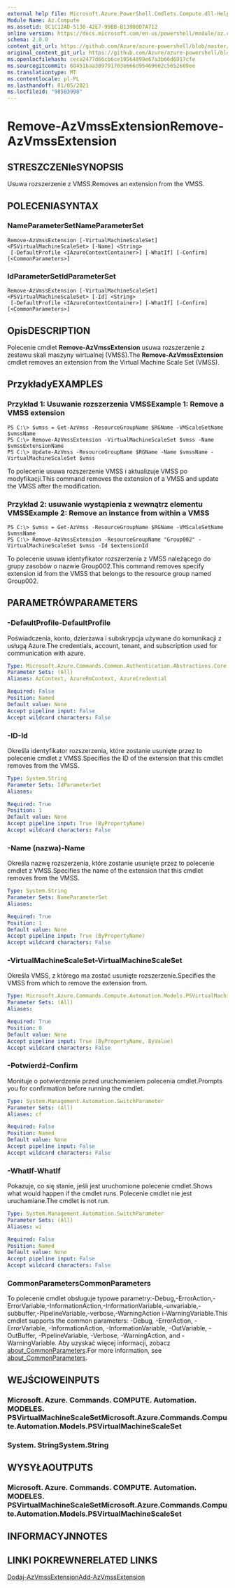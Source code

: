 ```yaml
---
external help file: Microsoft.Azure.PowerShell.Cmdlets.Compute.dll-Help.xml
Module Name: Az.Compute
ms.assetid: 8C1C12AD-5130-42E7-99BB-B13900D7A712
online version: https://docs.microsoft.com/en-us/powershell/module/az.compute/remove-azvmssextension
schema: 2.0.0
content_git_url: https://github.com/Azure/azure-powershell/blob/master/src/Compute/Compute/help/Remove-AzVmssExtension.md
original_content_git_url: https://github.com/Azure/azure-powershell/blob/master/src/Compute/Compute/help/Remove-AzVmssExtension.md
ms.openlocfilehash: ceca2477d66cb6ce19564899e67a3b66d6917cfe
ms.sourcegitcommit: 68451baa389791703e666d95469602c5652609ee
ms.translationtype: MT
ms.contentlocale: pl-PL
ms.lasthandoff: 01/05/2021
ms.locfileid: "98503998"
---
```

# <span data-ttu-id="15724-101">Remove-AzVmssExtension</span><span class="sxs-lookup"><span data-stu-id="15724-101">Remove-AzVmssExtension</span></span>

## <span data-ttu-id="15724-102">STRESZCZENIe</span><span class="sxs-lookup"><span data-stu-id="15724-102">SYNOPSIS</span></span>
<span data-ttu-id="15724-103">Usuwa rozszerzenie z VMSS.</span><span class="sxs-lookup"><span data-stu-id="15724-103">Removes an extension from the VMSS.</span></span>

## <span data-ttu-id="15724-104">POLECENIA</span><span class="sxs-lookup"><span data-stu-id="15724-104">SYNTAX</span></span>

### <span data-ttu-id="15724-105">NameParameterSet</span><span class="sxs-lookup"><span data-stu-id="15724-105">NameParameterSet</span></span>
```
Remove-AzVmssExtension [-VirtualMachineScaleSet] <PSVirtualMachineScaleSet> [-Name] <String>
 [-DefaultProfile <IAzureContextContainer>] [-WhatIf] [-Confirm] [<CommonParameters>]
```

### <span data-ttu-id="15724-106">IdParameterSet</span><span class="sxs-lookup"><span data-stu-id="15724-106">IdParameterSet</span></span>
```
Remove-AzVmssExtension [-VirtualMachineScaleSet] <PSVirtualMachineScaleSet> [-Id] <String>
 [-DefaultProfile <IAzureContextContainer>] [-WhatIf] [-Confirm] [<CommonParameters>]
```

## <span data-ttu-id="15724-107">Opis</span><span class="sxs-lookup"><span data-stu-id="15724-107">DESCRIPTION</span></span>
<span data-ttu-id="15724-108">Polecenie cmdlet **Remove-AzVmssExtension** usuwa rozszerzenie z zestawu skali maszyny wirtualnej (VMSS).</span><span class="sxs-lookup"><span data-stu-id="15724-108">The **Remove-AzVmssExtension** cmdlet removes an extension from the Virtual Machine Scale Set (VMSS).</span></span>

## <span data-ttu-id="15724-109">Przykłady</span><span class="sxs-lookup"><span data-stu-id="15724-109">EXAMPLES</span></span>

### <span data-ttu-id="15724-110">Przykład 1: Usuwanie rozszerzenia VMSS</span><span class="sxs-lookup"><span data-stu-id="15724-110">Example 1: Remove a VMSS extension</span></span>
```
PS C:\> $vmss = Get-AzVmss -ResourceGroupName $RGName -VMScaleSetName $vmssName 
PS C:\> Remove-AzVmssExtension -VirtualMachineScaleSet $vmss -Name $vmssExtensionName
PS C:\> Update-AzVmss -ResourceGroupName $RGName -Name $vmssName -VirtualMachineScaleSet $vmss
```

<span data-ttu-id="15724-111">To polecenie usuwa rozszerzenie VMSS i aktualizuje VMSS po modyfikacji.</span><span class="sxs-lookup"><span data-stu-id="15724-111">This command removes the extension of a VMSS and update the VMSS after the modification.</span></span>

### <span data-ttu-id="15724-112">Przykład 2: usuwanie wystąpienia z wewnątrz elementu VMSS</span><span class="sxs-lookup"><span data-stu-id="15724-112">Example 2: Remove an instance from within a VMSS</span></span>
```
PS C:\> $vmss = Get-AzVmss -ResourceGroupName $RGName -VMScaleSetName $vmssName 
PS C:\> Remove-AzVmssExtension -ResourceGroupName "Group002" -VirtualMachineScaleSet $vmss -Id $extensionId
```

<span data-ttu-id="15724-113">To polecenie usuwa identyfikator rozszerzenia z VMSS należącego do grupy zasobów o nazwie Group002.</span><span class="sxs-lookup"><span data-stu-id="15724-113">This command removes specify extension id from the VMSS that belongs to the resource group named Group002.</span></span>

## <span data-ttu-id="15724-114">PARAMETRÓW</span><span class="sxs-lookup"><span data-stu-id="15724-114">PARAMETERS</span></span>

### <span data-ttu-id="15724-115">-DefaultProfile</span><span class="sxs-lookup"><span data-stu-id="15724-115">-DefaultProfile</span></span>
<span data-ttu-id="15724-116">Poświadczenia, konto, dzierżawa i subskrypcja używane do komunikacji z usługą Azure.</span><span class="sxs-lookup"><span data-stu-id="15724-116">The credentials, account, tenant, and subscription used for communication with azure.</span></span>

```yaml
Type: Microsoft.Azure.Commands.Common.Authentication.Abstractions.Core.IAzureContextContainer
Parameter Sets: (All)
Aliases: AzContext, AzureRmContext, AzureCredential

Required: False
Position: Named
Default value: None
Accept pipeline input: False
Accept wildcard characters: False
```

### <span data-ttu-id="15724-117">-ID</span><span class="sxs-lookup"><span data-stu-id="15724-117">-Id</span></span>
<span data-ttu-id="15724-118">Określa identyfikator rozszerzenia, które zostanie usunięte przez to polecenie cmdlet z VMSS.</span><span class="sxs-lookup"><span data-stu-id="15724-118">Specifies the ID of the extension that this cmdlet removes from the VMSS.</span></span>

```yaml
Type: System.String
Parameter Sets: IdParameterSet
Aliases:

Required: True
Position: 1
Default value: None
Accept pipeline input: True (ByPropertyName)
Accept wildcard characters: False
```

### <span data-ttu-id="15724-119">-Name (nazwa)</span><span class="sxs-lookup"><span data-stu-id="15724-119">-Name</span></span>
<span data-ttu-id="15724-120">Określa nazwę rozszerzenia, które zostanie usunięte przez to polecenie cmdlet z VMSS.</span><span class="sxs-lookup"><span data-stu-id="15724-120">Specifies the name of the extension that this cmdlet removes from the VMSS.</span></span>

```yaml
Type: System.String
Parameter Sets: NameParameterSet
Aliases:

Required: True
Position: 1
Default value: None
Accept pipeline input: True (ByPropertyName)
Accept wildcard characters: False
```

### <span data-ttu-id="15724-121">-VirtualMachineScaleSet</span><span class="sxs-lookup"><span data-stu-id="15724-121">-VirtualMachineScaleSet</span></span>
<span data-ttu-id="15724-122">Określa VMSS, z którego ma zostać usunięte rozszerzenie.</span><span class="sxs-lookup"><span data-stu-id="15724-122">Specifies the VMSS from which to remove the extension from.</span></span>

```yaml
Type: Microsoft.Azure.Commands.Compute.Automation.Models.PSVirtualMachineScaleSet
Parameter Sets: (All)
Aliases:

Required: True
Position: 0
Default value: None
Accept pipeline input: True (ByPropertyName, ByValue)
Accept wildcard characters: False
```

### <span data-ttu-id="15724-123">-Potwierdź</span><span class="sxs-lookup"><span data-stu-id="15724-123">-Confirm</span></span>
<span data-ttu-id="15724-124">Monituje o potwierdzenie przed uruchomieniem polecenia cmdlet.</span><span class="sxs-lookup"><span data-stu-id="15724-124">Prompts you for confirmation before running the cmdlet.</span></span>

```yaml
Type: System.Management.Automation.SwitchParameter
Parameter Sets: (All)
Aliases: cf

Required: False
Position: Named
Default value: None
Accept pipeline input: False
Accept wildcard characters: False
```

### <span data-ttu-id="15724-125">-WhatIf</span><span class="sxs-lookup"><span data-stu-id="15724-125">-WhatIf</span></span>
<span data-ttu-id="15724-126">Pokazuje, co się stanie, jeśli jest uruchomione polecenie cmdlet.</span><span class="sxs-lookup"><span data-stu-id="15724-126">Shows what would happen if the cmdlet runs.</span></span> <span data-ttu-id="15724-127">Polecenie cmdlet nie jest uruchamiane.</span><span class="sxs-lookup"><span data-stu-id="15724-127">The cmdlet is not run.</span></span>

```yaml
Type: System.Management.Automation.SwitchParameter
Parameter Sets: (All)
Aliases: wi

Required: False
Position: Named
Default value: None
Accept pipeline input: False
Accept wildcard characters: False
```

### <span data-ttu-id="15724-128">CommonParameters</span><span class="sxs-lookup"><span data-stu-id="15724-128">CommonParameters</span></span>
<span data-ttu-id="15724-129">To polecenie cmdlet obsługuje typowe parametry:-Debug,-ErrorAction,-ErrorVariable,-InformationAction,-InformationVariable,-unvariable,-subbuffer,-PipelineVariable,-verbose,-WarningAction i-WarningVariable.</span><span class="sxs-lookup"><span data-stu-id="15724-129">This cmdlet supports the common parameters: -Debug, -ErrorAction, -ErrorVariable, -InformationAction, -InformationVariable, -OutVariable, -OutBuffer, -PipelineVariable, -Verbose, -WarningAction, and -WarningVariable.</span></span> <span data-ttu-id="15724-130">Aby uzyskać więcej informacji, zobacz [about_CommonParameters](http://go.microsoft.com/fwlink/?LinkID=113216).</span><span class="sxs-lookup"><span data-stu-id="15724-130">For more information, see [about_CommonParameters](http://go.microsoft.com/fwlink/?LinkID=113216).</span></span>

## <span data-ttu-id="15724-131">WEJŚCIOWE</span><span class="sxs-lookup"><span data-stu-id="15724-131">INPUTS</span></span>

### <span data-ttu-id="15724-132">Microsoft. Azure. Commands. COMPUTE. Automation. MODELES. PSVirtualMachineScaleSet</span><span class="sxs-lookup"><span data-stu-id="15724-132">Microsoft.Azure.Commands.Compute.Automation.Models.PSVirtualMachineScaleSet</span></span>

### <span data-ttu-id="15724-133">System. String</span><span class="sxs-lookup"><span data-stu-id="15724-133">System.String</span></span>

## <span data-ttu-id="15724-134">WYSYŁA</span><span class="sxs-lookup"><span data-stu-id="15724-134">OUTPUTS</span></span>

### <span data-ttu-id="15724-135">Microsoft. Azure. Commands. COMPUTE. Automation. MODELES. PSVirtualMachineScaleSet</span><span class="sxs-lookup"><span data-stu-id="15724-135">Microsoft.Azure.Commands.Compute.Automation.Models.PSVirtualMachineScaleSet</span></span>

## <span data-ttu-id="15724-136">INFORMACYJN</span><span class="sxs-lookup"><span data-stu-id="15724-136">NOTES</span></span>

## <span data-ttu-id="15724-137">LINKI POKREWNE</span><span class="sxs-lookup"><span data-stu-id="15724-137">RELATED LINKS</span></span>

[<span data-ttu-id="15724-138">Dodaj-AzVmssExtension</span><span class="sxs-lookup"><span data-stu-id="15724-138">Add-AzVmssExtension</span></span>](./Add-AzVmssExtension.md)
